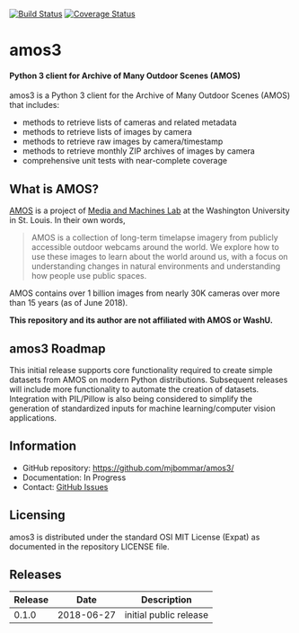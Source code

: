 [![Build Status](https://travis-ci.org/mjbommar/amos3.svg?branch=master)](https://travis-ci.org/mjbommar/amos3) [![Coverage Status](https://coveralls.io/repos/github/mjbommar/amos3/badge.svg)](https://coveralls.io/github/mjbommar/amos3)

# amos3
#### Python 3 client for Archive of Many Outdoor Scenes (AMOS)
amos3 is a Python 3 client for the Archive of Many Outdoor Scenes (AMOS) that includes:
* methods to retrieve lists of cameras and related metadata
* methods to retrieve lists of images by camera
* methods to retrieve raw images by camera/timestamp
* methods to retrieve monthly ZIP archives of images by camera
* comprehensive unit tests with near-complete coverage


## What is AMOS?
[AMOS](http://amos.cse.wustl.edu/) is a project of [Media and Machines Lab](http://www.cse.wustl.edu/MediaAndMachines) at the Washington University in St. Louis.  In their own words,
> AMOS is a collection of long-term timelapse imagery from publicly accessible outdoor webcams around the world. We explore how to use
> these images to learn about the world around us, with a focus on understanding changes in natural environments and understanding how
> people use public spaces.

AMOS contains over 1 billion images from nearly 30K cameras over more than 15 years (as of June 2018).

**This repository and its author are not affiliated with AMOS or WashU.**

## amos3 Roadmap
This initial release supports core functionality required to create simple datasets from AMOS on modern Python distributions.  Subsequent releases will include more functionality to automate the creation of datasets.  Integration with PIL/Pillow is also being considered to simplify the generation of standardized inputs for machine learning/computer vision applications.


## Information
* GitHub repository: https://github.com/mjbommar/amos3/
* Documentation: In Progress
* Contact: [GitHub Issues](https://github.com/mjbommar/amos3/issues)

## Licensing
amos3 is distributed under the standard OSI MIT License (Expat) as documented in the repository LICENSE file.

## Releases
| Release | Date | Description |
| --- | --- | --- |
| 0.1.0 | 2018-06-27 | initial public release |
